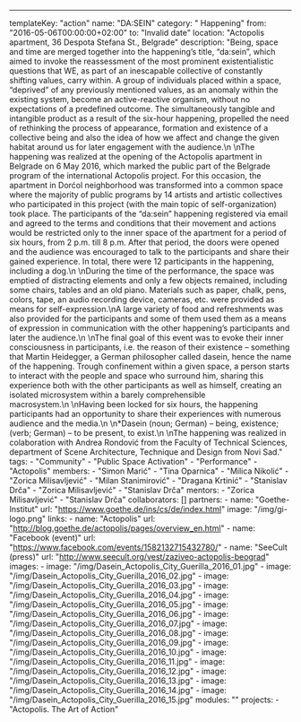 ---
  templateKey: "action"
  name: "DA:SEIN"
  category: " Happening"
  from: "2016-05-06T00:00:00+02:00"
  to: "Invalid date"
  location: "Actopolis apartment, 36 Despota Stefana St., Belgrade"
  description: "Being, space and time are merged together into the happening’s title, “da:sein”, which aimed to invoke the reassessment of the most prominent existentialistic questions that WE, as part of an inescapable collective of constantly shifting values, carry within. A group of individuals placed within a space, “deprived” of any previously mentioned values, as an anomaly within the existing system, become an active-reactive organism, without no expectations of a predefined outcome. The simultaneously tangible and intangible product as a result of the six-hour happening, propelled the need of rethinking the process of appearance, formation and existence of a collective being and also the idea of how we affect and change the given habitat around us for later engagement with the audience.\n \nThe happening was realized at the opening of the Actopolis apartment in Belgrade on 6 May 2016, which marked the public part of the Belgrade program of the international Actopolis project. For this occasion, the apartment in Dorćol neighborhood was transformed into a common space where the majority of public programs by 14 artists and artistic collectives who participated in this project (with the main topic of self-organization) took place. The participants of the “da:sein” happening registered via email and agreed to the terms and conditions that their movement and actions would be restricted only to the inner space of the apartment for a period of six hours, from 2 p.m. till 8 p.m. After that period, the doors were opened and the audience was encouraged to talk to the participants and share their gained experience. In total, there were 12 participants in the happening, including a dog.\n \nDuring the time of the performance, the space was emptied of distracting elements and only a few objects remained, including some chairs, tables and an old piano. Materials such as paper, chalk, pens, colors, tape, an audio recording device, cameras, etc. were provided as means for self-expression.\nA large variety of food and refreshments was also provided for the participants and some of them used them as a means of expression in communication with the other happening’s participants and later the audience.\n \nThe final goal of this event was to evoke their inner consciousness in participants, i.e. the reason of their existence – something that Martin Heidegger, a German philosopher called dasein, hence the name of the happening. Trough confinement within a given space, a person starts to interact with the people and space who surround him, sharing this experience both with the other participants as well as himself, creating an isolated microsystem within a barely comprehensible macrosystem.\n \nHaving been locked for six hours, the happening participants had an opportunity to share their experiences with numerous audience and the media.\n \n*Dasein (noun; German) – being, existence; (verb; German) – to be present, to exist.\n \nThe happening was realized in colaboration with Andrea Rondović from the Faculty of Technical Sciences, department of Scene Architecture, Technique and Design from Novi Sad."
  tags: 
    - "Community"
    - "Public Space Activation"
    - "Performance"
    - "Actopolis"
  members: 
    - "Simon Marić"
    - "Tina Oparnica"
    - "Milica Nikolić"
    - "Zorica Milisavljević"
    - "Milan Stanimirović"
    - "Dragana Krtinić"
    - "Stanislav Drča"
    - "Zorica Milisavljević"
    - "Stanislav Drča"
  mentors: 
    - "Zorica Milisavljević"
    - "Stanislav Drča"
  collaborators: []
  partners: 
    - 
      name: "Goethe-Institut"
      url: "https://www.goethe.de/ins/cs/de/index.html"
      image: "/img/gi-logo.png"
  links: 
    - 
      name: "Actopolis"
      url: "http://blog.goethe.de/actopolis/pages/overview_en.html"
    - 
      name: "Facebook (event)"
      url: "https://www.facebook.com/events/1582132715432780/"
    - 
      name: "SeeCult (press)"
      url: "http://www.seecult.org/vest/zaziveo-actopolis-beograd"
  images: 
    - 
      image: "/img/Dasein_Actopolis_City_Guerilla_2016_01.jpg"
    - 
      image: "/img/Dasein_Actopolis_City_Guerilla_2016_02.jpg"
    - 
      image: "/img/Dasein_Actopolis_City_Guerilla_2016_03.jpg"
    - 
      image: "/img/Dasein_Actopolis_City_Guerilla_2016_04.jpg"
    - 
      image: "/img/Dasein_Actopolis_City_Guerilla_2016_05.jpg"
    - 
      image: "/img/Dasein_Actopolis_City_Guerilla_2016_06.jpg"
    - 
      image: "/img/Dasein_Actopolis_City_Guerilla_2016_07.jpg"
    - 
      image: "/img/Dasein_Actopolis_City_Guerilla_2016_08.jpg"
    - 
      image: "/img/Dasein_Actopolis_City_Guerilla_2016_09.jpg"
    - 
      image: "/img/Dasein_Actopolis_City_Guerilla_2016_10.jpg"
    - 
      image: "/img/Dasein_Actopolis_City_Guerilla_2016_11.jpg"
    - 
      image: "/img/Dasein_Actopolis_City_Guerilla_2016_12.jpg"
    - 
      image: "/img/Dasein_Actopolis_City_Guerilla_2016_13.jpg"
    - 
      image: "/img/Dasein_Actopolis_City_Guerilla_2016_14.jpg"
    - 
      image: "/img/Dasein_Actopolis_City_Guerilla_2016_15.jpg"
  modules: ""
  projects: 
    - "Actopolis. The Art of Action"
